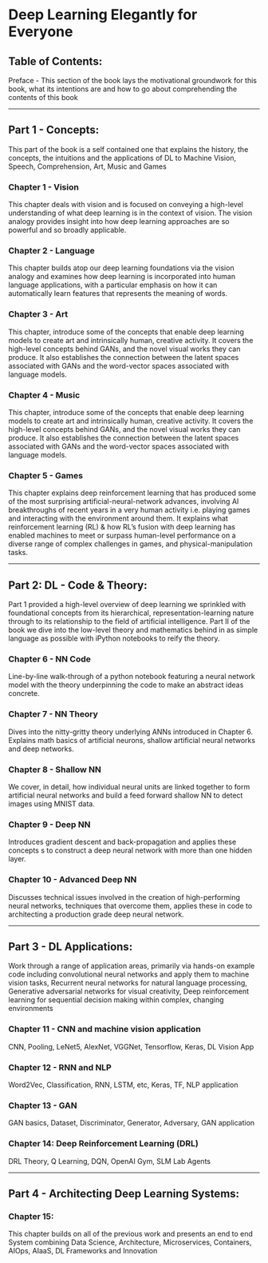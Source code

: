 # Deep Learning Elegantly for Everyone

## Table of Contents:
Preface - This section of the book lays the motivational groundwork for this book, what its intentions are and how to go about comprehending the contents of this book

___________________________________________________________________________________________________________________

## Part 1 - Concepts:
This part of the book is a self contained one that explains the history, the concepts, the intuitions and the applications of DL to Machine Vision, Speech, Comprehension, Art, Music and Games 

### Chapter 1 - Vision
This chapter deals with vision and is focused on conveying a high-level understanding of what deep learning is in the context of vision. The vision analogy provides insight into how deep learning approaches are so powerful and so broadly applicable.

### Chapter 2 - Language
This chapter builds atop our deep learning foundations  via the vision analogy and examines how deep learning is incorporated into human language applications, with a particular emphasis on how it can automatically learn features that represents the meaning of words.

### Chapter 3 - Art
This chapter, introduce some of the concepts that enable deep learning models to create art and intrinsically human, creative activity. It covers the high-level concepts behind GANs, and  the novel visual works they can produce. It also establishes the connection between the latent spaces associated with GANs and the word-vector spaces associated with language models.

### Chapter 4 - Music
This chapter, introduce some of the concepts that enable deep learning models to create art and intrinsically human, creative activity. It covers the high-level concepts behind GANs, and  the novel visual works they can produce. It also establishes the connection between the latent spaces associated with GANs and the word-vector spaces associated with language models.

### Chapter 5 - Games
This chapter explains deep reinforcement learning that has produced some of the most surprising artificial-neural-network advances, involving AI breakthroughs of recent years in a very human activity i.e. playing games and interacting with the environment around them. It explains what reinforcement learning (RL) & how RL’s fusion with deep learning has enabled machines to meet or surpass human-level performance on a diverse range of complex challenges in games, and physical-manipulation tasks.
_______________________________________________________________________________________________________________________

## Part 2: DL - Code & Theory:  
Part 1 provided a high-level overview of deep learning we sprinkled with foundational  concepts from its hierarchical, representation-learning nature through to its relationship to the field of artificial intelligence.  Part II of the book we dive into the low-level theory and mathematics behind in as simple language as possible with iPython notebooks to reify the theory.

### Chapter 6 - NN Code
Line-by-line walk-through of a python notebook featuring a neural network model with the theory underpinning the code to make an abstract ideas concrete.

### Chapter 7 - NN Theory 
Dives into the nitty-gritty theory underlying ANNs  introduced in Chapter 6. Explains  math basics of artificial neurons,  shallow artificial neural networks and  deep networks.

### Chapter 8 - Shallow NN
We cover, in detail, how individual neural units are linked together to form artificial neural networks and build a feed forward shallow NN  to detect images using MNIST data.

### Chapter 9 - Deep NN
Introduces gradient descent and back-propagation and applies these concepts s to  construct a deep neural network with more than one hidden layer.

### Chapter 10 - Advanced Deep NN 
Discusses technical issues involved in the creation of high-performing neural networks, techniques that overcome them, applies these in code to architecting a production grade  deep neural network.

_______________________________________________________________________________________________________________________

## Part 3 - DL Applications:
Work through a range of application areas, primarily via hands-on example code including convolutional neural networks and apply them to machine vision tasks, Recurrent neural networks for natural language processing, Generative adversarial networks for visual creativity,  Deep reinforcement learning for sequential decision making within complex, changing environments

### Chapter 11 - CNN and machine vision application
CNN, Pooling, LeNet5, AlexNet, VGGNet, Tensorflow, Keras, DL Vision App

### Chapter 12 - RNN and NLP
Word2Vec, Classification, RNN, LSTM, etc, Keras, TF,  NLP application

### Chapter 13 - GAN
GAN basics, Dataset, Discriminator, Generator, Adversary, GAN application

### Chapter 14: Deep Reinforcement Learning (DRL)
DRL Theory, Q Learning, DQN, OpenAI Gym, SLM Lab Agents

_______________________________________________________________________________________________________________________

## Part 4 - Architecting Deep Learning Systems:
### Chapter 15: 
This chapter builds on all of the previous work and presents an end to end System combining Data Science, Architecture, Microservices, Containers, AIOps, AIaaS, DL Frameworks and Innovation 









